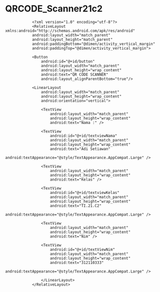 # QRCODE_Scanner21c2


                <?xml version="1.0" encoding="utf-8"?>
                <RelativeLayout xmlns:android="http://schemas.android.com/apk/res/android"
                android:layout_width="match_parent"
                android:layout_height="match_parent"
                android:paddingBottom="@dimen/activity_vertical_margin"
                android:paddingTop="@dimen/activity_vertical_margin">

                <Button
                    android:id="@+id/button"
                    android:layout_width="match_parent"
                    android:layout_height="wrap_content"
                    android:text="QR CODE SCANNER"
                    android:layout_alignParentBottom="true"/>

                <LinearLayout
                    android:layout_width="match_parent"
                    android:layout_height="wrap_content"
                    android:orientation="vertical">

                    <TextView
                        android:layout_width="match_parent"
                        android:layout_height="wrap_content"
                        android:text="Nama :" />

                    <TextView
                        android:id="@+id/textviewNama"
                        android:layout_width="match_parent"
                        android:layout_height="wrap_content"
                        android:text="Adi Setiawan"
                        android:textAppearance="@style/TextAppearance.AppCompat.Large" />

                    <TextView
                        android:layout_width="match_parent"
                        android:layout_height="wrap_content"
                        android:text="Kelas" />

                    <TextView
                        android:id="@+id/textviewKelas"
                        android:layout_width="match_parent"
                        android:layout_height="wrap_content"
                        android:text="TI.21.C2"
                        android:textAppearance="@style/TextAppearance.AppCompat.Large" />

                    <TextView
                        android:layout_width="match_parent"
                        android:layout_height="wrap_content"
                        android:text="Nim" />

                    <TextView
                        android:id="@+id/textViewNim"
                        android:layout_width="match_parent"
                        android:layout_height="wrap_content"
                        android:text="312110333"
                        android:textAppearance="@style/TextAppearance.AppCompat.Large" />

                    </LinearLayout>
                </RelativeLayout>
